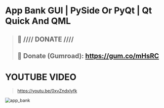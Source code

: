 # App Bank GUI | PySide Or PyQt | Qt Quick And QML
> ## :gift: **//// DONATE ////**
> ## 🔗 Donate (Gumroad): https://gum.co/mHsRC

# YOUTUBE VIDEO
> https://youtu.be/0xvZndxIyfk

![app_bank](https://user-images.githubusercontent.com/60605512/115913997-b7e7ff00-a447-11eb-95ca-5aa1c3684edf.png)
